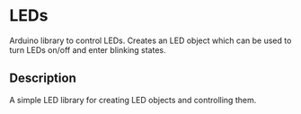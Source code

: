 # LEDs

Arduino library to control LEDs. Creates an LED object which can be used to turn LEDs on/off and enter blinking states.

## Description

A simple LED library for creating LED objects and controlling them.
